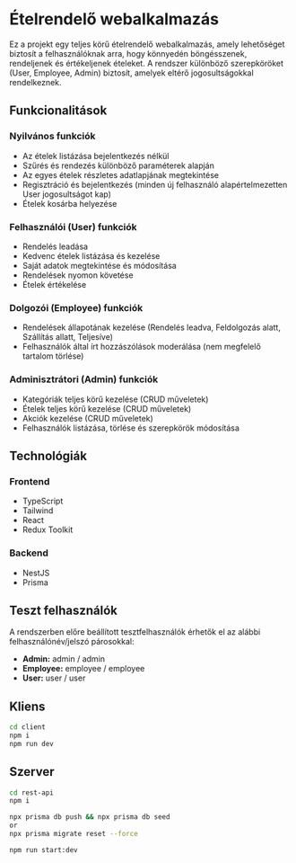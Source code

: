 # Ételrendelő webalkalmazás

Ez a projekt egy teljes körű ételrendelő webalkalmazás, amely lehetőséget biztosít a felhasználóknak arra, hogy könnyedén böngésszenek, rendeljenek és értékeljenek ételeket. A rendszer különböző szerepköröket (User, Employee, Admin) biztosít, amelyek eltérő jogosultságokkal rendelkeznek.

## Funkcionalitások

### **Nyilvános funkciók**

- Az ételek listázása bejelentkezés nélkül
- Szűrés és rendezés különböző paraméterek alapján
- Az egyes ételek részletes adatlapjának megtekintése
- Regisztráció és bejelentkezés (minden új felhasználó alapértelmezetten User jogosultságot kap)
- Ételek kosárba helyezése

### **Felhasználói (User) funkciók**

- Rendelés leadása
- Kedvenc ételek listázása és kezelése
- Saját adatok megtekintése és módosítása
- Rendelések nyomon követése
- Ételek értékelése

### **Dolgozói (Employee) funkciók**

- Rendelések állapotának kezelése (Rendelés leadva, Feldolgozás alatt, Szállítás allatt, Teljesíve)
- Felhasználók által írt hozzászólások moderálása (nem megfelelő tartalom törlése)

### **Adminisztrátori (Admin) funkciók**

- Kategóriák teljes körű kezelése (CRUD műveletek)
- Ételek teljes körű kezelése (CRUD műveletek)
- Akciók kezelése (CRUD műveletek)
- Felhasználók listázása, törlése és szerepkörök módosítása

## Technológiák

### **Frontend**

- TypeScript
- Tailwind
- React
- Redux Toolkit

### **Backend**

- NestJS
- Prisma

## Teszt felhasználók

A rendszerben előre beállított tesztfelhasználók érhetők el az alábbi felhasználónév/jelszó párosokkal:

- **Admin:** admin / admin
- **Employee:** employee / employee
- **User:** user / user

## Kliens

```sh
cd client
npm i
npm run dev
```

## Szerver

```sh
cd rest-api
npm i

npx prisma db push && npx prisma db seed
or
npx prisma migrate reset --force

npm run start:dev
```
